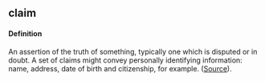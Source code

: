 ## claim

<h4>Definition</h4><p>An assertion of the truth of something, typically one which is disputed or in doubt. A set of claims might convey personally identifying information: name, address, date of birth and citizenship, for example. (<a href="https://www.identityblog.com/?p=352">Source</a>).</p>

